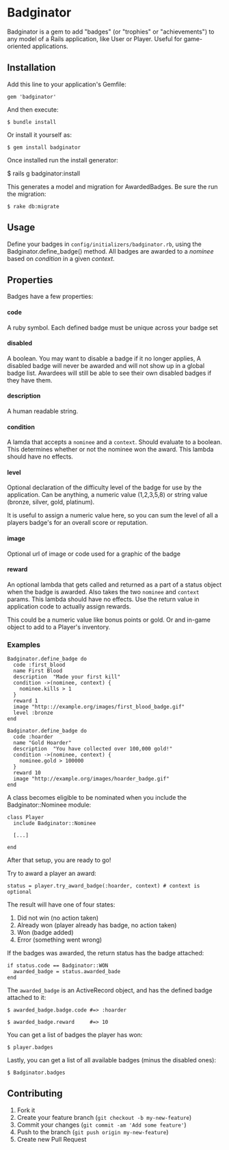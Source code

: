 # Badginator

Badginator is a gem to add "badges" (or "trophies" or "achievements") to any model
of a Rails application, like User or Player. Useful for game-oriented applications.


## Installation

Add this line to your application's Gemfile:

    gem 'badginator'

And then execute:

    $ bundle install

Or install it yourself as:

    $ gem install badginator

Once installed run the install generator:

   $ rails g badginator:install

This generates a model and migration for AwardedBadges. Be sure the run the migration:

    $ rake db:migrate


## Usage

Define your badges in `config/initializers/badginator.rb`, using the Badginator.define_badge() method. All badges
are awarded to a *nominee* based on *condition* in a given *context*.

## Properties
Badges have a few properties:
#### code
A ruby symbol. Each defined badge must be unique across your badge set

#### disabled
A boolean. You may want to disable a badge if it no longer applies, A disabled badge will never be awarded and will
 not show up in a global badge list. Awardees will still be able to see their own disabled badges if they have them.

#### description
A human readable string.

#### condition
A lamda that accepts a `nominee` and a `context`. Should evaluate to a boolean.
This determines whether or not the nominee won the award. This lambda should have no effects.

#### level
Optional declaration of the difficulty level of the badge for use by the application.
Can be anything, a numeric value (1,2,3,5,8) or string value (bronze, silver, gold, platinum).

It is useful to assign a numeric value here, so you can sum the level of all a players badge's for an
overall score or reputation.

#### image
Optional url of image or code used for a graphic of the badge

#### reward
An optional lambda that gets called and returned as a part of a status object when the badge is awarded.
Also takes the two `nominee` and `context` params. This lambda should have no effects. Use the return value in
application code to actually assign rewards.

This could be a numeric value like bonus points or gold. Or and in-game object to add to a Player's inventory.


### Examples

    Badginator.define_badge do
      code :first_blood
      name First Blood
      description  "Made your first kill"
      condition ->(nominee, context) {
        nominee.kills > 1
      }
      reward 1
      image "http:://example.org/images/first_blood_badge.gif"
      level :bronze
    end

    Badginator.define_badge do
      code :hoarder
      name "Gold Hoarder"
      description  "You have collected over 100,000 gold!"
      condition ->(nominee, context) {
        nominee.gold > 100000
      }
      reward 10
      image "http://example.org/images/hoarder_badge.gif"
    end

A class becomes eligible to be nominated when you include the Badginator::Nominee module:

    class Player
      include Badginator::Nominee

      [...]

    end

After that setup, you are ready to go!

Try to award a player an award:

    status = player.try_award_badge(:hoarder, context) # context is optional

The result will have one of four states:

1. Did not win (no action taken)
2. Already won (player already has badge, no action taken)
3. Won (badge added)
4. Error (something went wrong)

If the badges was awarded, the return status has the badge attached:

    if status.code == Badginator::WON
      awarded_badge = status.awarded_bade
    end

The `awarded_badge` is an ActiveRecord object, and has the defined badge attached to it:

    $ awarded_badge.badge.code #=> :hoarder

    $ awarded_badge.reward     #=> 10


You can get a list of badges the player has won:

    $ player.badges


Lastly, you can get a list of all available badges (minus the disabled ones):

    $ Badginator.badges



## Contributing

1. Fork it
2. Create your feature branch (`git checkout -b my-new-feature`)
3. Commit your changes (`git commit -am 'Add some feature'`)
4. Push to the branch (`git push origin my-new-feature`)
5. Create new Pull Request
